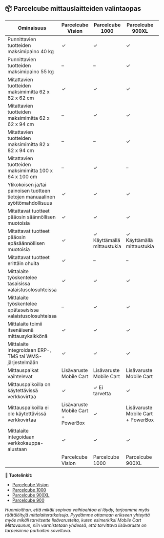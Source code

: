 <h2>📦 Parcelcube mittauslaitteiden valintaopas</h2>
<table>
<thead>
<tr>
  <th>Ominaisuus</th>
  <th>Parcelcube Vision</th>
  <th>Parcelcube 1000</th>
  <th>Parcelcube 900XL</th>
  <th>Parcelcube 900</th>
</tr>
</thead>
<tbody>
<tr>
  <td>Punnittavien tuotteiden maksimipaino 40 kg</td>
  <td>✓</td>
  <td>✓</td>
  <td>✓</td>
  <td>✓</td>
</tr>
<tr>
  <td>Punnittavien tuotteiden maksimipaino 55 kg</td>
  <td>–</td>
  <td>–</td>
  <td>✓</td>
  <td>✓</td>
</tr>
<tr>
  <td>Mitattavien tuotteiden maksimimitta 62 x 62 x 62 cm</td>
  <td>✓</td>
  <td>✓</td>
  <td>✓</td>
  <td>✓</td>
</tr>
<tr>
  <td>Mitattavien tuotteiden maksimimitta 62 x 62 x 94 cm</td>
  <td>–</td>
  <td>✓</td>
  <td>✓</td>
  <td>✓</td>
</tr>
<tr>
  <td>Mitattavien tuotteiden maksimimitta 82 x 82 x 94 cm</td>
  <td>–</td>
  <td>–</td>
  <td>✓</td>
  <td>–</td>
</tr>
<tr>
  <td>Mitattavien tuotteiden maksimimitta 100 x 64 x 100 cm</td>
  <td>–</td>
  <td>✓</td>
  <td>–</td>
  <td>–</td>
</tr>
<tr>
  <td>Ylikokoisen ja/tai painoisen tuotteen tietojen manuaalinen syöttömahdollisuus</td>
  <td>✓</td>
  <td>✓</td>
  <td>✓</td>
  <td>✓</td>
</tr>
<tr>
  <td>Mitattavat tuotteet pääosin säännöllisen muotoisia</td>
  <td>✓</td>
  <td>✓</td>
  <td>✓</td>
  <td>✓</td>
</tr>
<tr>
  <td>Mitattavat tuotteet pääosin epäsäännöllisen muotoisia</td>
  <td>✓</td>
  <td>✓ Käyttämällä mittaustukia</td>
  <td>✓ Käyttämällä mittaustukia</td>
  <td>✓ Käyttämällä mittaustukia</td>
</tr>
<tr>
  <td>Mitattavat tuotteet erittäin ohuita</td>
  <td>✓</td>
  <td>–</td>
  <td>–</td>
  <td>–</td>
</tr>
<tr>
  <td>Mittalaite työskentelee tasaisissa valaistusolosuhteissa</td>
  <td>✓</td>
  <td>✓</td>
  <td>✓</td>
  <td>✓</td>
</tr>
<tr>
  <td>Mittalaite työskentelee epätasaisissa valaistusolosuhteissa</td>
  <td>–</td>
  <td>✓</td>
  <td>✓</td>
  <td>✓</td>
</tr>
<tr>
  <td>Mittalaite toimii itsenäisenä mittausyksikkönä</td>
  <td>✓</td>
  <td>✓</td>
  <td>✓</td>
  <td>✓</td>
</tr>
<tr>
  <td>Mittalaite integroidaan ERP-, TMS tai WMS-järjestelmään</td>
  <td>✓</td>
  <td>✓</td>
  <td>✓</td>
  <td>✓</td>
</tr>
<tr>
  <td>Mittauspaikat vaihtelevat</td>
  <td>Lisävaruste Mobile Cart</td>
  <td>Lisävaruste Mobile Cart</td>
  <td>Lisävaruste Mobile Cart</td>
  <td>Lisävaruste Mobile Cart</td>
</tr>
<tr>
  <td>Mittauspaikoilla on käytettävissä verkkovirtaa</td>
  <td>✓</td>
  <td>✓ Ei tarvetta</td>
  <td>✓</td>
  <td>✓</td>
</tr>
<tr>
  <td>Mittauspaikoilla ei ole käytettävissä verkkovirtaa</td>
  <td>Lisävaruste Mobile Cart + PowerBox</td>
  <td>✓</td>
  <td>Lisävaruste Mobile Cart + PowerBox</td>
  <td>Lisävaruste Mobile Cart + PowerBox</td>
</tr>
<tr>
  <td>Mittalaite integoidaan verkkokauppa-alustaan</td>
  <td>✓</td>
  <td>✓</td>
  <td>✓</td>
  <td>✓</td>
</tr>
<tr>
  <td></td>
  <td>Parcelcube Vision</td>
  <td>Parcelcube 1000</td>
  <td>Parcelcube 900XL</td>
  <td>Parcelcube 900</td>
</tr>
</tbody>
</table>

<p><strong>🔗 Tuotelinkit:</strong></p>
<ul>
  <li><a href="https://parcelcube.com/fi/product/parcelcube-vision/" target="_blank">Parcelcube Vision</a></li>
  <li><a href="https://parcelcube.com/fi/product/parcelcube-1000/" target="_blank">Parcelcube 1000</a></li>
  <li><a href="https://parcelcube.com/fi/product/parcelcube-900xl/" target="_blank">Parcelcube 900XL</a></li>
  <li><a href="https://parcelcube.com/fi/product/parcelcube-900/" target="_blank">Parcelcube 900</a></li>
</ul>

<p><em>Huomioithan, että mikäli sopivaa vaihtoehtoa ei löydy, tarjoamme myös räätälöityjä mittalaiteratkaisuja.
Pyydämme ottamaan erikseen yhteyttä myös mikäli tarvitsette lisävarusteita, kuten esimerkiksi Mobile Cart Mittavaunun,
niin varmistetaan yhdessä, että tarvittava lisävaruste on tarpeisiinne parhaiten soveltuva.</em></p>
